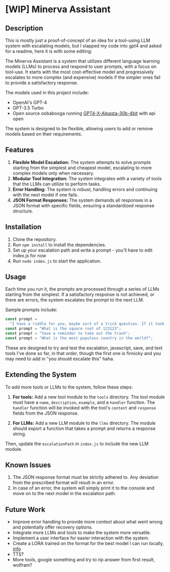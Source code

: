 # [WIP] Minerva Assistant

## Description

This is mostly just a proof-of-concept of an idea for a tool-using LLM system with escalating models, but I slapped my code into gpt4 and asked for a readme, here it is with some editing:

The Minerva Assistant is a system that utilizes different language learning models (LLMs) to process and respond to user prompts, with a focus on tool-use. It starts with the most cost-effective model and progressively escalates to more complex (and expensive) models if the simpler ones fail to provide a satisfactory response.

The models used in this project include:

- OpenAI's GPT-4
- GPT-3.5 Turbo
- Open source oobabooga running [GPT4-X-Alpasta-30b-4bit](https://huggingface.co/MetaIX/GPT4-X-Alpasta-30b-4bit) with api open

The system is designed to be flexible, allowing users to add or remove models based on their requirements.

## Features

1. **Flexible Model Escalation:** The system attempts to solve prompts starting from the simplest and cheapest model, escalating to more complex models only when necessary.
2. **Modular Tool Integration:** The system integrates with a variety of tools that the LLMs can utilize to perform tasks.
3. **Error Handling:** The system is robust, handling errors and continuing with the next model if one fails.
4. **JSON Format Responses:** The system demands all responses in a JSON format with specific fields, ensuring a standardized response structure.

## Installation

1. Clone the repository.
2. Run `npm install` to install the dependencies.
3. Set up your escalation path and write a prompt - you'll have to edit index.js for now
4. Run `node index.js` to start the application.

## Usage

Each time you run it, the prompts are processed through a series of LLMs starting from the simplest. If a satisfactory response is not achieved, or there are errors, the system escalates the prompt to the next LLM.

Sample prompts include:

```js
const prompt =
  "I have a riddle for you, maybe sort of a trick question. If it took 5 hours to dry 5 clothes outside on the line, how long would it take for 30 clothes to dry?";
const prompt = "What is the square root of 123123";
const prompt = "Save a reminder to take out the trash";
const prompt = "What is the most populous country in the world?";
```

These are designed to try and test the escalation, javascript, save, and text tools I've done so far, in that order, though the first one is finnicky and you may need to add in "you should escalate this" haha.

## Extending the System

To add more tools or LLMs to the system, follow these steps:

1. **For tools:** Add a new tool module to the `tools` directory. The tool module must have a `name`, `description`, `example`, and a `handler` function. The `handler` function will be invoked with the tool's `content` and `response` fields from the JSON response.

2. **For LLMs:** Add a new LLM module to the `llms` directory. The module should export a function that takes a prompt and returns a response string.

Then, update the `escalationPath` in `index.js` to include the new LLM module.

## Known Issues

1. The JSON response format must be strictly adhered to. Any deviation from the prescribed format will result in an error.
2. In case of an error, the system will simply print it to the console and move on to the next model in the escalation path.

## Future Work

- Improve error handling to provide more context about what went wrong and potentially offer recovery options.
- Integrate more LLMs and tools to make the system more versatile.
- Implement a user interface for easier interaction with the system.
- Create a LORA trained on the format for the best model I can run locally, [info](https://github.com/oobabooga/text-generation-webui/blob/main/docs/Training-LoRAs.md)
- TTS?
- More tools, google something and try to rip answer from first result, wolfram?

